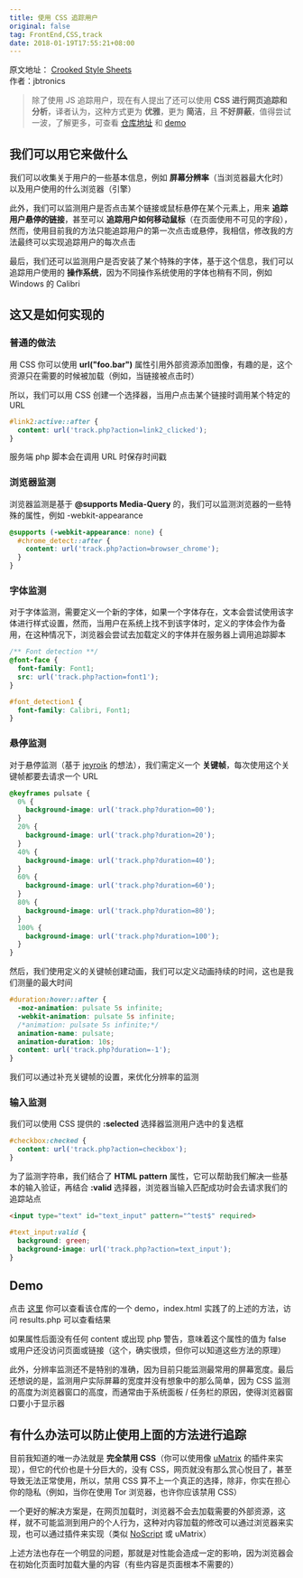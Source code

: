 ```yaml
---
title: 使用 CSS 追踪用户
original: false
tag: FrontEnd,CSS,track
date: 2018-01-19T17:55:21+08:00
---
```


<div class="original-info">
  <div className="original-address">
    原文地址：
    <a
      href="https://github.com/jbtronics/CrookedStyleSheets"
      target="_blank"
      rel="noopener noreferrer"
    >
      Crooked Style Sheets
    </a>
  </div>
  <div className="original-auth">作者：jbtronics</div>
</div>

> 除了使用 JS 追踪用户，现在有人提出了还可以使用 **CSS 进行网页追踪和分析**，译者认为，这种方式更为 **优雅**，更为 **简洁**，且 **不好屏蔽**，值得尝试一波，了解更多，可查看 [仓库地址](https://github.com/jbtronics/CrookedStyleSheets) 和 [demo](http://crookedss.bplaced.net/)

## 我们可以用它来做什么

我们可以收集关于用户的一些基本信息，例如 **屏幕分辨率**（当浏览器最大化时）以及用户使用的什么浏览器（引擎）

此外，我们可以监测用户是否点击某个链接或鼠标悬停在某个元素上，用来 **追踪用户悬停的链接**，甚至可以 **追踪用户如何移动鼠标**（在页面使用不可见的字段），然而，使用目前我的方法只能追踪用户的第一次点击或悬停，我相信，修改我的方法最终可以实现追踪用户的每次点击

最后，我们还可以监测用户是否安装了某个特殊的字体，基于这个信息，我们可以追踪用户使用的 **操作系统**，因为不同操作系统使用的字体也稍有不同，例如 Windows 的 Calibri

## 这又是如何实现的

### 普通的做法

用 CSS 你可以使用 **url("foo.bar")** 属性引用外部资源添加图像，有趣的是，这个资源只在需要的时候被加载（例如，当链接被点击时）

所以，我们可以用 CSS 创建一个选择器，当用户点击某个链接时调用某个特定的 URL

```css
#link2:active::after {
  content: url('track.php?action=link2_clicked');
}
```

服务端 php 脚本会在调用 URL 时保存时间戳

### 浏览器监测

浏览器监测是基于 **@supports Media-Query** 的，我们可以监测浏览器的一些特殊的属性，例如 -webkit-appearance

```css
@supports (-webkit-appearance: none) {
  #chrome_detect::after {
    content: url('track.php?action=browser_chrome');
  }
}
```

### 字体监测

对于字体监测，需要定义一个新的字体，如果一个字体存在，文本会尝试使用该字体进行样式设置，然而，当用户在系统上找不到该字体时，定义的字体会作为备用，在这种情况下，浏览器会尝试去加载定义的字体并在服务器上调用追踪脚本

```css
/** Font detection **/
@font-face {
  font-family: Font1;
  src: url('track.php?action=font1');
}

#font_detection1 {
  font-family: Calibri, Font1;
}
```

### 悬停监测

对于悬停监测（基于 [jeyroik](https://github.com/jeyroik) 的想法），我们需定义一个 **关键帧**，每次使用这个关键帧都要去请求一个 URL

```css
@keyframes pulsate {
  0% {
    background-image: url('track.php?duration=00');
  }
  20% {
    background-image: url('track.php?duration=20');
  }
  40% {
    background-image: url('track.php?duration=40');
  }
  60% {
    background-image: url('track.php?duration=60');
  }
  80% {
    background-image: url('track.php?duration=80');
  }
  100% {
    background-image: url('track.php?duration=100');
  }
}
```

然后，我们使用定义的关键帧创建动画，我们可以定义动画持续的时间，这也是我们测量的最大时间

```css
#duration:hover::after {
  -moz-animation: pulsate 5s infinite;
  -webkit-animation: pulsate 5s infinite;
  /*animation: pulsate 5s infinite;*/
  animation-name: pulsate;
  animation-duration: 10s;
  content: url('track.php?duration=-1');
}
```

我们可以通过补充关键帧的设置，来优化分辨率的监测

### 输入监测

我们可以使用 CSS 提供的 **:selected** 选择器监测用户选中的复选框

```css
#checkbox:checked {
  content: url('track.php?action=checkbox');
}
```

为了监测字符串，我们结合了 **HTML pattern** 属性，它可以帮助我们解决一些基本的输入验证，再结合 **:valid** 选择器，浏览器当输入匹配成功时会去请求我们的追踪站点

```html
<input type="text" id="text_input" pattern="^test$" required>
```

```css
#text_input:valid {
  background: green;
  background-image: url('track.php?action=text_input');
}
```

## Demo

点击 [这里](http://crookedss.bplaced.net/) 你可以查看该仓库的一个 demo，index.html 实践了的上述的方法，访问 results.php 可以查看结果

如果属性后面没有任何 content 或出现 php 警告，意味着这个属性的值为 false 或用户还没访问页面或链接（这个，确实很烦，但你可以知道这些方法的原理）

此外，分辨率监测还不是特别的准确，因为目前只能监测最常用的屏幕宽度。最后还想说的是，监测用户实际屏幕的宽度并没有想象中的那么简单，因为 CSS 监测的高度为浏览器窗口的高度，而通常由于系统面板 / 任务栏的原因，使得浏览器窗口要小于显示器

## 有什么办法可以防止使用上面的方法进行追踪

目前我知道的唯一办法就是 **完全禁用 CSS**（你可以使用像 [uMatrix](https://github.com/gorhill/uMatrix) 的插件来实现），但它的代价也是十分巨大的，没有 CSS，网页就没有那么赏心悦目了，甚至导致无法正常使用，所以，禁用 CSS 算不上一个真正的选择，除非，你实在担心你的隐私（例如，当你在使用 Tor 浏览器，也许你应该禁用 CSS）

一个更好的解决方案是，在网页加载时，浏览器不会去加载需要的外部资源，这样，就不可能监测到用户的个人行为，这种对内容加载的修改可以通过浏览器来实现，也可以通过插件来实现（类似 [NoScript](https://noscript.net/) 或 uMatrix）

上述方法也存在一个明显的问题，那就是对性能会造成一定的影响，因为浏览器会在初始化页面时加载大量的内容（有些内容是页面根本不需要的）